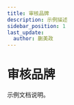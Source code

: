 ```yaml
---
title: 审核品牌
description: 示例描述
sidebar_position: 1
last_update:
  author: 蒯美政
---
```


# 审核品牌

示例文档说明。
